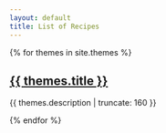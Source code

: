 ```yaml
---
layout: default
title: List of Recipes
---
```


{% for themes in site.themes %}


<a href="{{ themes.url | prepend: site.baseurl }}">
        <h2>{{ themes.title }}</h2>
</a>

<p class="post-excerpt">{{ themes.description | truncate: 160 }}</p>

{% endfor %}      

